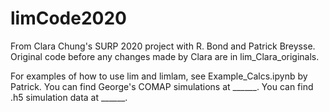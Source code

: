 # limCode2020

From Clara Chung's SURP 2020 project with R. Bond and Patrick Breysse.
Original code before any changes made by Clara are in lim_Clara_originals.

For examples of how to use lim and limlam, see Example_Calcs.ipynb by Patrick. 
You can find George's COMAP simulations at ______.
You can find .h5 simulation data at ______.
